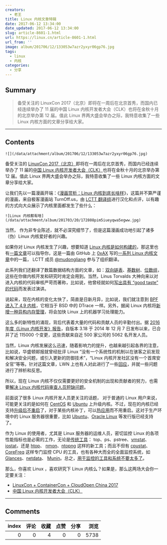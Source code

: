 ```yaml
---
creators:
  - 老王
title: Linux 内核文章特辑
date: 2017-06-12 13:34:00
date_updated: 2017-06-12 13:34:00
slug: article-8601-1.html
url: https://linux.cn/article-8601-1.html
url_from: ''
image: album/201706/12/133053w7azr2yxyr06gp76.jpg
tags:
  - linux
  - 内核
categories:
  - 分享
---
```


## Summary

> 备受关注的 LinuxCon 2017（北京）即将在一周后在北京首秀，而国内已经连续举办了 11 届的中国 Linux 内核开发者大会（CLK）也将在金秋十月的北京举办第 12 届。值此 Linux 界两大盛会举办之际，我特意收集了一些 Linux 内核方面的文章分享给大家。

***

<!-- more -->

## Contents

`![](/data/attachment/album/201706/12/133053w7azr2yxyr06gp76.jpg)`

备受关注的 [LinuxCon 2017（北京）](http://www.bagevent.com/event/561769)即将在一周后在北京首秀，而国内已经连续举办了 11 届的[中国 Linux 内核开发者大会（CLK）](http://www.ckernel.org/)也将在金秋十月的北京举办第 12 届。值此 Linux 界两大盛会举办之际，我特意收集了一些 Linux 内核方面的文章分享给大家。

让我们先以一篇漫画开端：《[漫画赏析：Linux 内核到底长啥样](https://linux.cn/article-8290-1.html)》，这篇并不算严谨的漫画，来自极客漫画站 TurnOff.us，由 [LCTT 翻译组](https://linux.cn/lctt/)进行汉化和点评，以有趣的方式向大众展示了内核里面都发生了些什么：

`![Linux 内核都有啥](/data/attachment/album/201703/20/172808pim5iueyqwa5egww.jpg)`

当然， 作为非专业陈述，就不必深究细节了，但是这篇漫画成功地引起了诸多（伪）Linux 内核爱好者的兴趣。

如果你对 Linux 内核发生了兴趣，想要知道 [Linux 内核是如何构建的](https://linux.cn/article-6197-1.html)，那这里也有[一篇文章](https://linux.cn/article-6197-1.html)可以指导你，这是一篇由 GitHub 上 [0xAX](https://github.com/0xAX) 写的[一系列 Linux 内核文章](https://github.com/0xAX/linux-insides)中的一篇， LCTT 成员 [@mudongliang](https://github.com/mudongliang) 参与了组织翻译。

此系列我们还翻译了数篇数据结构方面的文章，如：[双向链表](https://linux.cn/article-7321-1.html)、[基数树](https://linux.cn/article-7353-1.html)、[位数组](https://linux.cn/article-7707-1.html)，这些在你做内核开发和研究时肯定会用到。当然，Linus Torvalds 大神向来以对进入内核的代码审核严苛而著称，比如说，他曾经就如何[写出具有 “good taste” 的代码](https://linux.cn/article-8498-1.html)而发表过演讲。

说起来，现在内核的变化太快了，简直是日新月异，比如说，我们就注意到 [BPF 进入了 4.9 内核](https://linux.cn/article-8038-1.html)，它相当于 BSD 中的 DTrace 一样。另外，据闻 Linux 内核将[新增一种异构内存管理](https://linux.cn/article-8593-1.html)，将会加快 Linux 上的机器学习处理能力。

这么多的新特性的涌现，背后代表着大量的代码和贡献人员的辛勤付出。据 [2016 年度《Linux 内核开发》报告](https://linux.cn/article-7720-1.html)，自版本 3.18 于 2014 年 12 月 7 日发布以来，已合并了近 115000 个变更，这些贡献来自近 500 家公司的 5062 名开发人员。

当然，Linux 内核发展这么迅速，随着影响力的提升，也越来越引起各界的注意，比如说，华盛顿邮报就曾经批评 Linux “没有一个系统性的机制以在骇客之前发现和解决安全问题，或引入更新的防御技术”，“Linux 内核开发社区没有一个首席安全官”等等。针对这篇文章，LWN 上也有人对此进行了一些[回应](https://linux.cn/article-7404-1.html)，并就一些问题进行了辨析和反思。

所以，现在 Linux 内核不仅仅需要更好的安全机制的出现和贡献者的努力，也需要[解决 Linux 内核代码审查人员短缺问题](https://linux.cn/article-7905-1.html)。

前面说了很多 Linux 内核开发人员更关注的话题， 对于普通的 Linux 用户来说，可能更关注的是如何在 [CentOS](https://linux.cn/article-8310-1.html) 和 [Ubuntu](https://linux.cn/article-8284-1.html) 上升级内核。不过，现在的内核已经支持[升级后不重启](https://linux.cn/article-4656-1.html)了，对于某些内核补丁，可以[热应用](https://linux.cn/article-8005-1.html)而不用重启。这对于生产环境中的 Linux 服务器很重要，比如 [Ubuntu](https://linux.cn/article-7888-1.html)、[Oracle Linux](https://linux.cn/article-6874-1.html) 等发行版已经支持了。

作为 Linux 的使用者，尤其是 Linux 服务器的运维人员，密切监控 Linux 的各项性能指标也是必需的工作，无论是[传统工具](https://linux.cn/article-5898-1.html)： top、ps、pstree、[vmstat](https://linux.cn/article-8157-1.html)、[iostat](https://linux.cn/article-4024-1.html)，还是 [htop](https://linux.cn/article-7004-1.html)、 [nmon](https://linux.cn/article-6886-1.html)、[ntopng](https://linux.cn/article-5664-1.html) 这样的新工具；而且不但有 [cpustat](https://linux.cn/article-8466-1.html)、[CoreFreq](https://linux.cn/article-8241-1.html) 这样专门监控 CPU 的工具，也有各种大而全的全面监控系统，如 [Glances](https://linux.cn/article-6882-1.html)、[netdata](https://linux.cn/article-7576-1.html)、 [Munin](https://linux.cn/article-6920-1.html)。总之，[用于监控的工具和系统不要太多了](https://linux.cn/article-6987-1.html)。

那么，你喜欢 Linux ，喜欢研究下 Linux 内核么？如果是，那么这两场大会你一定要关注：

* [LinuxCon + ContainerCon + CloudOpen China 2017](http://www.bagevent.com/event/561769)
* [中国 Linux 内核开发者大会（CLK）](http://www.ckernel.org/)

***

## Comments


|   index |   评论 |   收藏 |   点赞 |   分享 |   浏览 |
|--------:|-------:|-------:|-------:|-------:|-------:|
|       0 |      0 |      4 |      0 |      0 |   5738 |
